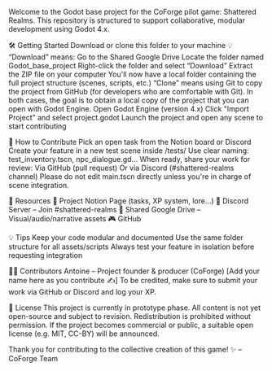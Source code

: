 Welcome to the Godot base project for the CoForge pilot game: Shattered Realms. This repository is structured to support collaborative, modular development using Godot 4.x.



🛠 Getting Started
Download or clone this folder to your machine
💡 “Download” means:
Go to the Shared Google Drive
Locate the folder named Godot_base_project
Right-click the folder and select “Download”
Extract the ZIP file on your computer
You'll now have a local folder containing the full project structure (scenes, scripts, etc.)
“Clone” means using Git to copy the project from GitHub (for developers who are comfortable with Git).
In both cases, the goal is to obtain a local copy of the project that you can open with Godot Engine.
Open Godot Engine (version 4.x)
Click "Import Project" and select project.godot
Launch the project and open any scene to start contributing

🧩 How to Contribute
Pick an open task from the Notion board or Discord
Create your feature in a new test scene inside /tests/
Use clear naming: test_inventory.tscn, npc_dialogue.gd...
When ready, share your work for review:
Via GitHub (pull request)
Or via Discord (#shattered-realms channel)
Please do not edit main.tscn directly unless you're in charge of scene integration.

📎 Resources
🎯 Project Notion Page (tasks, XP system, lore...)
💬 Discord Server – Join #shattered-realms
🧰 Shared Google Drive – Visual/audio/narrative assets
🎮 GitHub

💡 Tips
Keep your code modular and documented
Use the same folder structure for all assets/scripts
Always test your feature in isolation before requesting integration

🧑‍💻 Contributors
Antoine – Project founder & producer (CoForge)
[Add your name here as you contribute ✍️]
To be credited, make sure to submit your work via GitHub or Discord and log your XP.

📜 License
This project is currently in prototype phase. All content is not yet open-source and subject to revision. Redistribution is prohibited without permission.
If the project becomes commercial or public, a suitable open license (e.g. MIT, CC-BY) will be announced.

Thank you for contributing to the collective creation of this game! ✨
– CoForge Team

